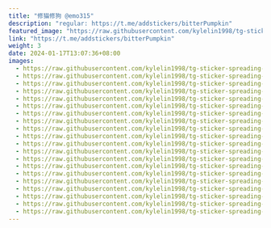 ```yaml
---
title: "修猫修狗 @emo315"
description: "regular: https://t.me/addstickers/bitterPumpkin"
featured_image: "https://raw.githubusercontent.com/kylelin1998/tg-sticker-spreading-worldwide-images/main/img/aaa66d98-28ed-4750-b960-966b640ce1b8.jpg"
link: "https://t.me/addstickers/bitterPumpkin"
weight: 3
date: 2024-01-17T13:07:36+08:00
images:
  - https://raw.githubusercontent.com/kylelin1998/tg-sticker-spreading-worldwide-images/main/img/aaa66d98-28ed-4750-b960-966b640ce1b8.jpg
  - https://raw.githubusercontent.com/kylelin1998/tg-sticker-spreading-worldwide-images/main/img/5e52ab55-a3b6-4563-afbf-37951f2c8cab.jpg
  - https://raw.githubusercontent.com/kylelin1998/tg-sticker-spreading-worldwide-images/main/img/79d3045c-e454-4bd8-bebd-8fad42efc2ca.jpg
  - https://raw.githubusercontent.com/kylelin1998/tg-sticker-spreading-worldwide-images/main/img/d50e1188-081a-41fa-beb9-2d8d17ac3fc0.jpg
  - https://raw.githubusercontent.com/kylelin1998/tg-sticker-spreading-worldwide-images/main/img/abf04426-5b54-40b7-97a6-c6b84cdfbcd9.jpg
  - https://raw.githubusercontent.com/kylelin1998/tg-sticker-spreading-worldwide-images/main/img/8062b2d1-1d17-4870-b717-5e324b6d08f7.jpg
  - https://raw.githubusercontent.com/kylelin1998/tg-sticker-spreading-worldwide-images/main/img/19c5c151-8fc5-4aea-b0af-926ed1a32431.jpg
  - https://raw.githubusercontent.com/kylelin1998/tg-sticker-spreading-worldwide-images/main/img/69e747bb-8828-4ca4-8ea7-caf7eed19136.jpg
  - https://raw.githubusercontent.com/kylelin1998/tg-sticker-spreading-worldwide-images/main/img/a07c662e-c09e-41c9-bfc3-cc731c889b3b.jpg
  - https://raw.githubusercontent.com/kylelin1998/tg-sticker-spreading-worldwide-images/main/img/4ab76ee6-844d-4d5f-859c-d18af19a7d19.jpg
  - https://raw.githubusercontent.com/kylelin1998/tg-sticker-spreading-worldwide-images/main/img/f1451269-44ed-4125-b6e4-5a1f391fb2ec.jpg
  - https://raw.githubusercontent.com/kylelin1998/tg-sticker-spreading-worldwide-images/main/img/1c13f1c2-ccee-4467-9d83-a65cf0524b67.jpg
  - https://raw.githubusercontent.com/kylelin1998/tg-sticker-spreading-worldwide-images/main/img/8a5a89cb-dd12-4c83-b853-636ec53f4f72.jpg
  - https://raw.githubusercontent.com/kylelin1998/tg-sticker-spreading-worldwide-images/main/img/7de15bf4-ae1a-4597-a053-8d6a33fd709c.jpg
  - https://raw.githubusercontent.com/kylelin1998/tg-sticker-spreading-worldwide-images/main/img/be2e51be-9b8a-46f0-bd7a-ef307f41d974.jpg
  - https://raw.githubusercontent.com/kylelin1998/tg-sticker-spreading-worldwide-images/main/img/45c3d4f9-0052-4138-a0dd-f75bc0f87f7f.jpg
  - https://raw.githubusercontent.com/kylelin1998/tg-sticker-spreading-worldwide-images/main/img/427e5a82-b255-46cc-bf35-7a706ce784e0.jpg
  - https://raw.githubusercontent.com/kylelin1998/tg-sticker-spreading-worldwide-images/main/img/ea3f7e9a-c01f-4f91-8701-82a790858fe0.jpg
  - https://raw.githubusercontent.com/kylelin1998/tg-sticker-spreading-worldwide-images/main/img/ba19576a-bc2b-4673-b98f-7f26dda9e0e4.jpg
  - https://raw.githubusercontent.com/kylelin1998/tg-sticker-spreading-worldwide-images/main/img/c485c72c-fee0-4491-bfcf-704e7a773192.jpg
---
```


